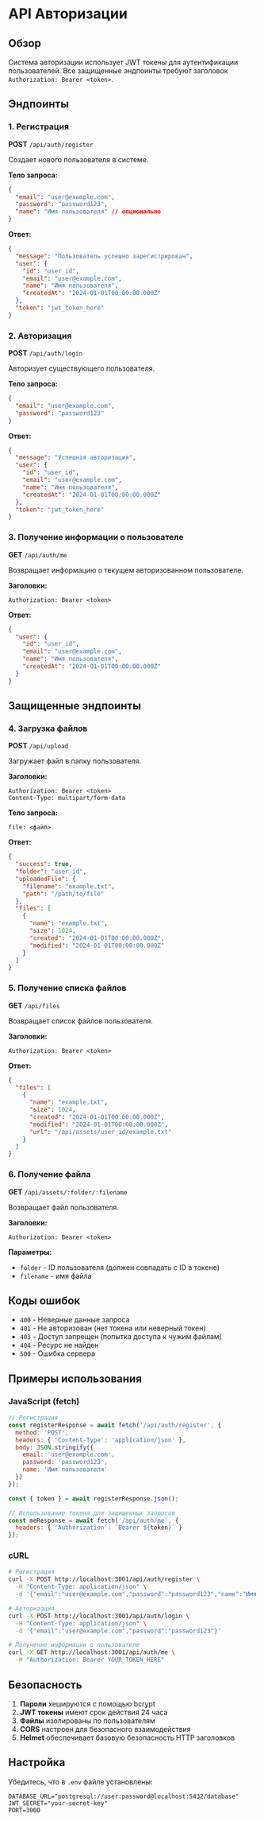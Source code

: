 # API Авторизации

## Обзор

Система авторизации использует JWT токены для аутентификации пользователей. Все защищенные эндпоинты требуют заголовок `Authorization: Bearer <token>`.

## Эндпоинты

### 1. Регистрация
**POST** `/api/auth/register`

Создает нового пользователя в системе.

**Тело запроса:**
```json
{
  "email": "user@example.com",
  "password": "password123",
  "name": "Имя пользователя" // опционально
}
```

**Ответ:**
```json
{
  "message": "Пользователь успешно зарегистрирован",
  "user": {
    "id": "user_id",
    "email": "user@example.com",
    "name": "Имя пользователя",
    "createdAt": "2024-01-01T00:00:00.000Z"
  },
  "token": "jwt_token_here"
}
```

### 2. Авторизация
**POST** `/api/auth/login`

Авторизует существующего пользователя.

**Тело запроса:**
```json
{
  "email": "user@example.com",
  "password": "password123"
}
```

**Ответ:**
```json
{
  "message": "Успешная авторизация",
  "user": {
    "id": "user_id",
    "email": "user@example.com",
    "name": "Имя пользователя",
    "createdAt": "2024-01-01T00:00:00.000Z"
  },
  "token": "jwt_token_here"
}
```

### 3. Получение информации о пользователе
**GET** `/api/auth/me`

Возвращает информацию о текущем авторизованном пользователе.

**Заголовки:**
```
Authorization: Bearer <token>
```

**Ответ:**
```json
{
  "user": {
    "id": "user_id",
    "email": "user@example.com",
    "name": "Имя пользователя",
    "createdAt": "2024-01-01T00:00:00.000Z"
  }
}
```

## Защищенные эндпоинты

### 4. Загрузка файлов
**POST** `/api/upload`

Загружает файл в папку пользователя.

**Заголовки:**
```
Authorization: Bearer <token>
Content-Type: multipart/form-data
```

**Тело запроса:**
```
file: <файл>
```

**Ответ:**
```json
{
  "success": true,
  "folder": "user_id",
  "uploadedFile": {
    "filename": "example.txt",
    "path": "/path/to/file"
  },
  "files": [
    {
      "name": "example.txt",
      "size": 1024,
      "created": "2024-01-01T00:00:00.000Z",
      "modified": "2024-01-01T00:00:00.000Z"
    }
  ]
}
```

### 5. Получение списка файлов
**GET** `/api/files`

Возвращает список файлов пользователя.

**Заголовки:**
```
Authorization: Bearer <token>
```

**Ответ:**
```json
{
  "files": [
    {
      "name": "example.txt",
      "size": 1024,
      "created": "2024-01-01T00:00:00.000Z",
      "modified": "2024-01-01T00:00:00.000Z",
      "url": "/api/assets/user_id/example.txt"
    }
  ]
}
```

### 6. Получение файла
**GET** `/api/assets/:folder/:filename`

Возвращает файл пользователя.

**Заголовки:**
```
Authorization: Bearer <token>
```

**Параметры:**
- `folder` - ID пользователя (должен совпадать с ID в токене)
- `filename` - имя файла

## Коды ошибок

- `400` - Неверные данные запроса
- `401` - Не авторизован (нет токена или неверный токен)
- `403` - Доступ запрещен (попытка доступа к чужим файлам)
- `404` - Ресурс не найден
- `500` - Ошибка сервера

## Примеры использования

### JavaScript (fetch)
```javascript
// Регистрация
const registerResponse = await fetch('/api/auth/register', {
  method: 'POST',
  headers: { 'Content-Type': 'application/json' },
  body: JSON.stringify({
    email: 'user@example.com',
    password: 'password123',
    name: 'Имя пользователя'
  })
});

const { token } = await registerResponse.json();

// Использование токена для защищенных запросов
const meResponse = await fetch('/api/auth/me', {
  headers: { 'Authorization': `Bearer ${token}` }
});
```

### cURL
```bash
# Регистрация
curl -X POST http://localhost:3001/api/auth/register \
  -H "Content-Type: application/json" \
  -d '{"email":"user@example.com","password":"password123","name":"Имя пользователя"}'

# Авторизация
curl -X POST http://localhost:3001/api/auth/login \
  -H "Content-Type: application/json" \
  -d '{"email":"user@example.com","password":"password123"}'

# Получение информации о пользователе
curl -X GET http://localhost:3001/api/auth/me \
  -H "Authorization: Bearer YOUR_TOKEN_HERE"
```

## Безопасность

1. **Пароли** хешируются с помощью bcrypt
2. **JWT токены** имеют срок действия 24 часа
3. **Файлы** изолированы по пользователям
4. **CORS** настроен для безопасного взаимодействия
5. **Helmet** обеспечивает базовую безопасность HTTP заголовков

## Настройка

Убедитесь, что в `.env` файле установлены:
```
DATABASE_URL="postgresql://user:password@localhost:5432/database"
JWT_SECRET="your-secret-key"
PORT=3000
```
